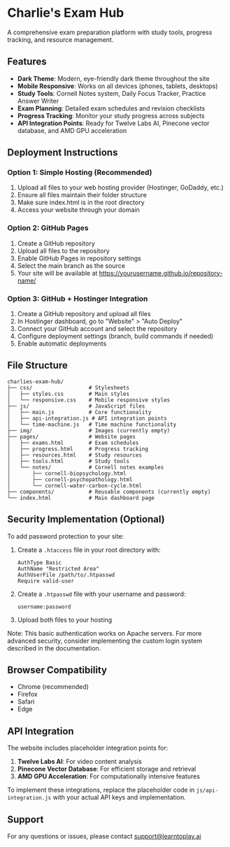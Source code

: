# Charlie's Exam Hub

A comprehensive exam preparation platform with study tools, progress tracking, and resource management.

## Features

- **Dark Theme**: Modern, eye-friendly dark theme throughout the site
- **Mobile Responsive**: Works on all devices (phones, tablets, desktops)
- **Study Tools**: Cornell Notes system, Daily Focus Tracker, Practice Answer Writer
- **Exam Planning**: Detailed exam schedules and revision checklists
- **Progress Tracking**: Monitor your study progress across subjects
- **API Integration Points**: Ready for Twelve Labs AI, Pinecone vector database, and AMD GPU acceleration

## Deployment Instructions

### Option 1: Simple Hosting (Recommended)

1. Upload all files to your web hosting provider (Hostinger, GoDaddy, etc.)
2. Ensure all files maintain their folder structure
3. Make sure index.html is in the root directory
4. Access your website through your domain

### Option 2: GitHub Pages

1. Create a GitHub repository
2. Upload all files to the repository
3. Enable GitHub Pages in repository settings
4. Select the main branch as the source
5. Your site will be available at https://yourusername.github.io/repository-name/

### Option 3: GitHub + Hostinger Integration

1. Create a GitHub repository and upload all files
2. In Hostinger dashboard, go to "Website" > "Auto Deploy"
3. Connect your GitHub account and select the repository
4. Configure deployment settings (branch, build commands if needed)
5. Enable automatic deployments

## File Structure

```
charlies-exam-hub/
├── css/                  # Stylesheets
│   ├── styles.css        # Main styles
│   └── responsive.css    # Mobile responsive styles
├── js/                   # JavaScript files
│   ├── main.js           # Core functionality
│   ├── api-integration.js # API integration points
│   └── time-machine.js   # Time machine functionality
├── img/                  # Images (currently empty)
├── pages/                # Website pages
│   ├── exams.html        # Exam schedules
│   ├── progress.html     # Progress tracking
│   ├── resources.html    # Study resources
│   ├── tools.html        # Study tools
│   └── notes/            # Cornell notes examples
│       ├── cornell-biopsychology.html
│       ├── cornell-psychopathology.html
│       └── cornell-water-carbon-cycle.html
├── components/           # Reusable components (currently empty)
└── index.html            # Main dashboard page
```

## Security Implementation (Optional)

To add password protection to your site:

1. Create a `.htaccess` file in your root directory with:
   ```
   AuthType Basic
   AuthName "Restricted Area"
   AuthUserFile /path/to/.htpasswd
   Require valid-user
   ```

2. Create a `.htpasswd` file with your username and password:
   ```
   username:password
   ```

3. Upload both files to your hosting

Note: This basic authentication works on Apache servers. For more advanced security, consider implementing the custom login system described in the documentation.

## Browser Compatibility

- Chrome (recommended)
- Firefox
- Safari
- Edge

## API Integration

The website includes placeholder integration points for:

1. **Twelve Labs AI**: For video content analysis
2. **Pinecone Vector Database**: For efficient storage and retrieval
3. **AMD GPU Acceleration**: For computationally intensive features

To implement these integrations, replace the placeholder code in `js/api-integration.js` with your actual API keys and implementation.

## Support

For any questions or issues, please contact support@learntoplay.ai
